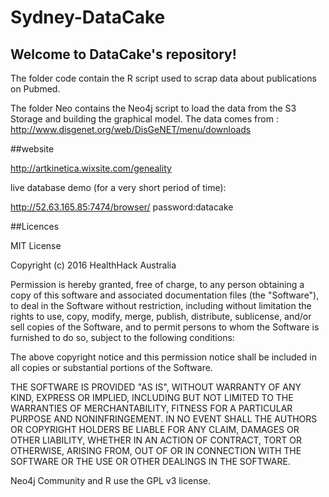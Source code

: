 # Sydney-DataCake
## Welcome to DataCake's repository!
The folder code contain the R script used to scrap data about publications on Pubmed.

The folder Neo contains the Neo4j script to load the data from the S3 Storage and building the graphical model. The data comes from : http://www.disgenet.org/web/DisGeNET/menu/downloads

##website

http://artkinetica.wixsite.com/geneality

live database demo (for a very short period of time):

http://52.63.165.85:7474/browser/ 
password:datacake

##Licences

MIT License

Copyright (c) 2016 HealthHack Australia

Permission is hereby granted, free of charge, to any person obtaining a copy
of this software and associated documentation files (the "Software"), to deal
in the Software without restriction, including without limitation the rights
to use, copy, modify, merge, publish, distribute, sublicense, and/or sell
copies of the Software, and to permit persons to whom the Software is
furnished to do so, subject to the following conditions:

The above copyright notice and this permission notice shall be included in all
copies or substantial portions of the Software.

THE SOFTWARE IS PROVIDED "AS IS", WITHOUT WARRANTY OF ANY KIND, EXPRESS OR
IMPLIED, INCLUDING BUT NOT LIMITED TO THE WARRANTIES OF MERCHANTABILITY,
FITNESS FOR A PARTICULAR PURPOSE AND NONINFRINGEMENT. IN NO EVENT SHALL THE
AUTHORS OR COPYRIGHT HOLDERS BE LIABLE FOR ANY CLAIM, DAMAGES OR OTHER
LIABILITY, WHETHER IN AN ACTION OF CONTRACT, TORT OR OTHERWISE, ARISING FROM,
OUT OF OR IN CONNECTION WITH THE SOFTWARE OR THE USE OR OTHER DEALINGS IN THE
SOFTWARE.

Neo4j Community and R use the GPL v3 license.
